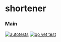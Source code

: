# shortener

### Main

[![autotests](https://github.com/gururuby/shortener/actions/workflows/shortenertest.yml/badge.svg?branch=main)](https://github.com/gururuby/shortener/actions/workflows/shortenertest.yml)
[![go vet test](https://github.com/gururuby/shortener/actions/workflows/statictest.yml/badge.svg?branch=main)](https://github.com/gururuby/shortener/actions/workflows/statictest.yml)
